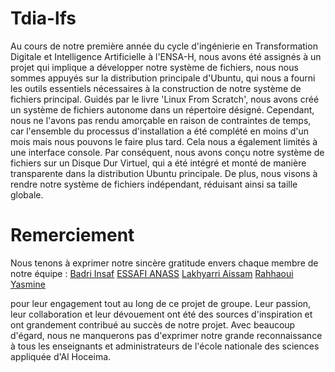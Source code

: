 # Tdia-lfs
Au cours de notre première année du cycle d'ingénierie en Transformation Digitale et Intelligence Artificielle à l'ENSA-H, nous avons été assignés à un projet qui implique a développer notre système de fichiers, nous nous sommes appuyés sur la distribution principale d'Ubuntu, qui nous a fourni les outils essentiels nécessaires à la construction de notre système de fichiers principal.
Guidés par le livre 'Linux From Scratch', nous avons créé un système de fichiers autonome dans un répertoire désigné. Cependant, nous ne l'avons pas rendu amorçable en raison de contraintes de temps, car l'ensemble du processus d'installation a été complété en moins d'un mois mais nous pouvons le faire plus tard. Cela nous a également limités à une interface console. Par conséquent, nous avons conçu notre système de fichiers sur un Disque Dur Virtuel, qui a été intégré et monté de manière transparente dans la distribution Ubuntu principale. De plus, nous visons à rendre notre système de fichiers indépendant, réduisant ainsi sa taille globale.

# Remerciement
Nous tenons à exprimer notre sincère gratitude envers chaque membre de notre équipe :
[Badri Insaf](https://github.com/insaf-Badri)
[ESSAFI ANASS](https://github.com/essafi01)
[Lakhyarri Aissam](https://github.com/Aissam234)
[Rahhaoui Yasmine](https://github.com/yasminerahhaoui)

pour leur engagement tout au long de ce projet de groupe. Leur passion, leur collaboration et leur dévouement ont été des sources d'inspiration et ont grandement contribué au succès de notre projet.
       Avec beaucoup d'égard, nous ne manquerons pas d'exprimer notre grande reconnaissance à tous les enseignants et administrateurs de l'école nationale des sciences appliquée d'Al Hoceima.
